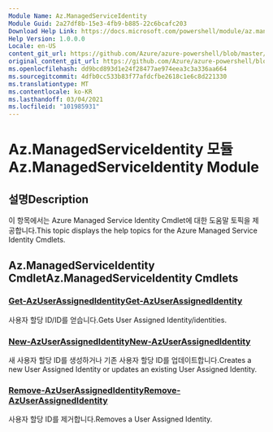 ```yaml
---
Module Name: Az.ManagedServiceIdentity
Module Guid: 2a27df8b-15e3-4fb9-b885-22c6bcafc203
Download Help Link: https://docs.microsoft.com/powershell/module/az.managedserviceidentity
Help Version: 1.0.0.0
Locale: en-US
content_git_url: https://github.com/Azure/azure-powershell/blob/master/src/ManagedServiceIdentity/ManagedServiceIdentity/help/Az.ManagedServiceIdentity.md
original_content_git_url: https://github.com/Azure/azure-powershell/blob/master/src/ManagedServiceIdentity/ManagedServiceIdentity/help/Az.ManagedServiceIdentity.md
ms.openlocfilehash: dd9bcd893d1e24f28477ae974eea3c3a336aa664
ms.sourcegitcommit: 4dfb0cc533b83f77afdcfbe2618c1e6c8d221330
ms.translationtype: MT
ms.contentlocale: ko-KR
ms.lasthandoff: 03/04/2021
ms.locfileid: "101985931"
---
```

# <span data-ttu-id="f367f-101">Az.ManagedServiceIdentity 모듈</span><span class="sxs-lookup"><span data-stu-id="f367f-101">Az.ManagedServiceIdentity Module</span></span>
## <span data-ttu-id="f367f-102">설명</span><span class="sxs-lookup"><span data-stu-id="f367f-102">Description</span></span>
<span data-ttu-id="f367f-103">이 항목에서는 Azure Managed Service Identity Cmdlet에 대한 도움말 토픽을 제공합니다.</span><span class="sxs-lookup"><span data-stu-id="f367f-103">This topic displays the help topics for the Azure Managed Service Identity Cmdlets.</span></span>

## <span data-ttu-id="f367f-104">Az.ManagedServiceIdentity Cmdlet</span><span class="sxs-lookup"><span data-stu-id="f367f-104">Az.ManagedServiceIdentity Cmdlets</span></span>
### [<span data-ttu-id="f367f-105">Get-AzUserAssignedIdentity</span><span class="sxs-lookup"><span data-stu-id="f367f-105">Get-AzUserAssignedIdentity</span></span>](Get-AzUserAssignedIdentity.md)
<span data-ttu-id="f367f-106">사용자 할당 ID/ID를 얻습니다.</span><span class="sxs-lookup"><span data-stu-id="f367f-106">Gets User Assigned Identity/identities.</span></span>

### [<span data-ttu-id="f367f-107">New-AzUserAssignedIdentity</span><span class="sxs-lookup"><span data-stu-id="f367f-107">New-AzUserAssignedIdentity</span></span>](New-AzUserAssignedIdentity.md)
<span data-ttu-id="f367f-108">새 사용자 할당 ID를 생성하거나 기존 사용자 할당 ID를 업데이트합니다.</span><span class="sxs-lookup"><span data-stu-id="f367f-108">Creates a new User Assigned Identity or updates an existing User Assigned Identity.</span></span>

### [<span data-ttu-id="f367f-109">Remove-AzUserAssignedIdentity</span><span class="sxs-lookup"><span data-stu-id="f367f-109">Remove-AzUserAssignedIdentity</span></span>](Remove-AzUserAssignedIdentity.md)
<span data-ttu-id="f367f-110">사용자 할당 ID를 제거합니다.</span><span class="sxs-lookup"><span data-stu-id="f367f-110">Removes a User Assigned Identity.</span></span>

